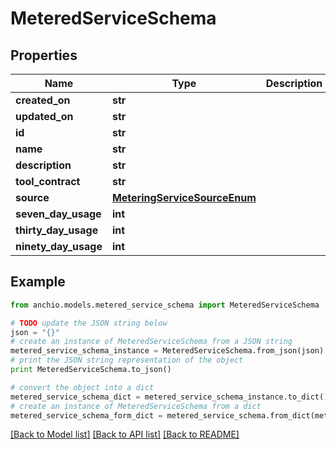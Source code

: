 # MeteredServiceSchema


## Properties

Name | Type | Description | Notes
------------ | ------------- | ------------- | -------------
**created_on** | **str** |  | [optional] 
**updated_on** | **str** |  | [optional] 
**id** | **str** |  | 
**name** | **str** |  | 
**description** | **str** |  | 
**tool_contract** | **str** |  | 
**source** | [**MeteringServiceSourceEnum**](MeteringServiceSourceEnum.md) |  | 
**seven_day_usage** | **int** |  | [optional] 
**thirty_day_usage** | **int** |  | [optional] 
**ninety_day_usage** | **int** |  | [optional] 

## Example

```python
from anchio.models.metered_service_schema import MeteredServiceSchema

# TODO update the JSON string below
json = "{}"
# create an instance of MeteredServiceSchema from a JSON string
metered_service_schema_instance = MeteredServiceSchema.from_json(json)
# print the JSON string representation of the object
print MeteredServiceSchema.to_json()

# convert the object into a dict
metered_service_schema_dict = metered_service_schema_instance.to_dict()
# create an instance of MeteredServiceSchema from a dict
metered_service_schema_form_dict = metered_service_schema.from_dict(metered_service_schema_dict)
```
[[Back to Model list]](../README.md#documentation-for-models) [[Back to API list]](../README.md#documentation-for-api-endpoints) [[Back to README]](../README.md)


